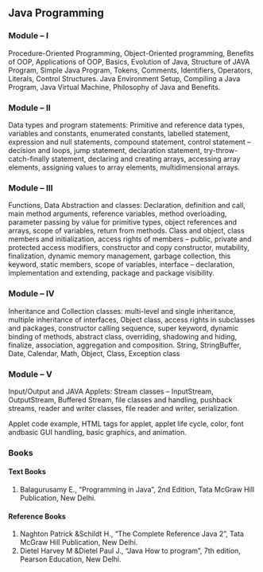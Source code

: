 ## Java Programming

### Module – I

Procedure-Oriented Programming, Object-Oriented programming, Benefits of OOP,
Applications of OOP, Basics, Evolution of Java, Structure of JAVA Program, Simple Java
Program, Tokens, Comments, Identifiers, Operators, Literals, Control Structures. Java
Environment Setup, Compiling a Java Program, Java Virtual Machine, Philosophy of Java
and Benefits.

### Module – II

Data types and program statements: Primitive and reference data types, variables and
constants, enumerated constants, labelled statement, expression and null statements,
compound statement, control statement – decision and loops, jump statement, declaration
statement, try-throw-catch-finally statement, declaring and creating arrays, accessing array
elements, assigning values to array elements, multidimensional arrays.

### Module – III

Functions, Data Abstraction and classes: Declaration, definition and call, main method
arguments, reference variables, method overloading, parameter passing by value for
primitive types, object references and arrays, scope of variables, return from methods.
Class and object, class members and initialization, access rights of members – public, private
and protected access modifiers, constructor and copy constructor, mutability, finalization,
dynamic memory management, garbage collection, this keyword, static members, scope of
variables, interface – declaration, implementation and extending, package and package
visibility.

### Module – IV

Inheritance and Collection classes: multi-level and single inheritance, multiple inheritance of
interfaces, Object class, access rights in subclasses and packages, constructor calling
sequence, super keyword, dynamic binding of methods, abstract class, overriding,
shadowing and hiding, finalize, association, aggregation and composition.
String, StringBuffer, Date, Calendar, Math, Object, Class, Exception class

### Module – V

Input/Output and JAVA Applets: Stream classes – InputStream, OutputStream, Buffered
Stream, file classes and handling, pushback streams, reader and writer classes, file reader and
writer, serialization.

Applet code example, HTML tags for applet, applet life cycle, color, font andbasic GUI
handling, basic graphics, and animation.

### Books

#### Text Books

1. Balagurusamy E., “Programming in Java”, 2nd Edition, Tata McGraw Hill Publication, New Delhi.

#### Reference Books

1. Naghton Patrick &Schildt H., “The Complete Reference Java 2”, Tata McGraw Hill Publication, New
   Delhi.
2. Dietel Harvey M &Dietel Paul J., “Java How to program”, 7th edition, Pearson Education, New Delhi.
